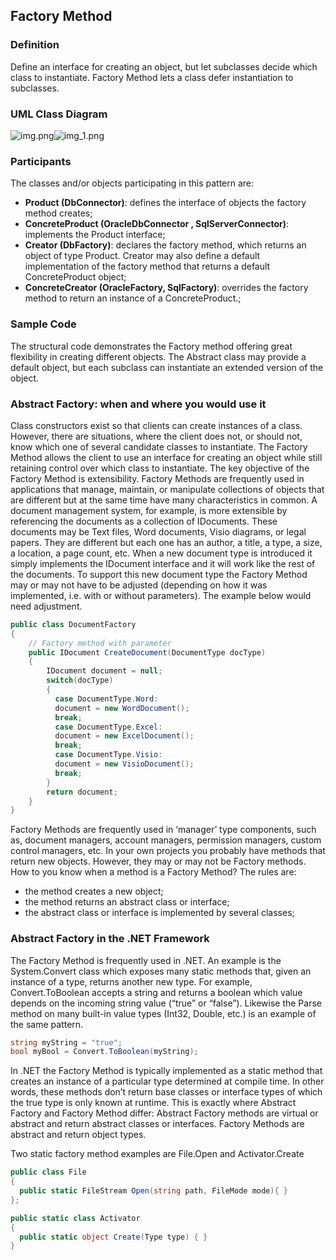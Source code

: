## Factory Method

### Definition
Define an interface for creating an object, but let subclasses decide which
class to instantiate. Factory Method lets a class defer instantiation to
subclasses.

### UML Class Diagram
![img.png](img.png)![img_1.png](resources/img_1.png)

### Participants
The classes and/or objects participating in this pattern are:

- **Product (DbConnector)**: defines the interface of objects the factory method creates;
- **ConcreteProduct (OracleDbConnector , SqlServerConnector)**: implements the Product interface;
- **Creator (DbFactory)**: declares the factory method, which returns an object of type Product. Creator may also define a default implementation 
of the factory method that returns a default ConcreteProduct object;
- **ConcreteCreator (OracleFactory, SqlFactory)**: overrides the factory method to return an instance of a ConcreteProduct.;

### Sample Code
The structural code demonstrates the Factory method offering great flexibility in creating
different objects. The Abstract class may provide a default object, but each subclass can
instantiate an extended version of the object.

### Abstract Factory: when and where you would use it

Class constructors exist so that clients can create instances of a class. However, there
are situations, where the client does not, or should not, know which one of several
candidate classes to instantiate. The Factory Method allows the client to use an
interface for creating an object while still retaining control over which class to instantiate.
The key objective of the Factory Method is extensibility. Factory Methods are frequently
used in applications that manage, maintain, or manipulate collections of objects that are
different but at the same time have many characteristics in common.
A document management system, for example, is more extensible by referencing the
documents as a collection of IDocuments. These documents may be Text files, Word
documents, Visio diagrams, or legal papers. They are different but each one has an
author, a title, a type, a size, a location, a page count, etc. When a new document type is
introduced it simply implements the IDocument interface and it will work like the rest of
the documents. To support this new document type the Factory Method may or may not
have to be adjusted (depending on how it was implemented, i.e. with or without
parameters). The example below would need adjustment.

````c#
public class DocumentFactory
{
    // Factory method with parameter
    public IDocument CreateDocument(DocumentType docType)
    {
        IDocument document = null;
        switch(docType)
        {
          case DocumentType.Word:
          document = new WordDocument();
          break;
          case DocumentType.Excel:
          document = new ExcelDocument();
          break;
          case DocumentType.Visio:
          document = new VisioDocument();
          break;
        }
        return document;
    }
}
````
Factory Methods are frequently used in ‘manager’ type components, such as, document
managers, account managers, permission managers, custom control managers, etc.
In your own projects you probably have methods that return new objects. However, they
may or may not be Factory methods. How to you know when a method is a Factory
Method?
The rules are:
- the method creates a new object;
- the method returns an abstract class or interface;
- the abstract class or interface is implemented by several classes;

### Abstract Factory in the .NET Framework

The Factory Method is frequently used in .NET. An example is the System.Convert
class which exposes many static methods that, given an instance of a type, returns
another new type. For example, Convert.ToBoolean accepts a string and returns a
boolean which value depends on the incoming string value (“true” or “false”). Likewise
the Parse method on many built-in value types (Int32, Double, etc.) is an example of the
same pattern.
```c#
string myString = "true";
bool myBool = Convert.ToBoolean(myString);
```
In .NET the Factory Method is typically implemented as a static method that creates an
instance of a particular type determined at compile time. In other words, these methods
don’t return base classes or interface types of which the true type is only known at
runtime. This is exactly where Abstract Factory and Factory Method differ: Abstract
Factory methods are virtual or abstract and return abstract classes or interfaces. Factory
Methods are abstract and return object types.

Two static factory method examples are File.Open and Activator.Create

```c#
public class File
{
  public static FileStream Open(string path, FileMode mode){ }
};
```
```c#
public static class Activator
{
  public static object Create(Type type) { }
}
```
